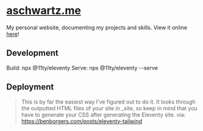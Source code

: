 # [aschwartz.me](http://aschwartz.me)

My personal website, documenting my projects and skills.
View it online [here](http://aschwartz.me)!

## Development

Build: npx @11ty/eleventy
Serve: npx @11ty/eleventy --serve

## Deployment

> This is by far the easiest way I've figured out to do it. It looks through the outputted HTML files of your site in _site, so keep in mind that you have to generate your CSS after generating the Eleventy site.
via: https://benborgers.com/posts/eleventy-tailwind
